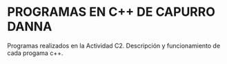 # PROGRAMAS EN C++ DE CAPURRO DANNA 
Programas realizados en la Actividad C2. Descripción y funcionamiento de cada progama c++.


